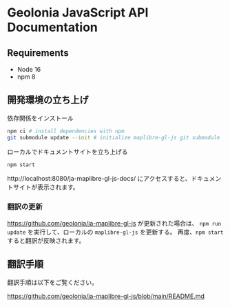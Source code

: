 # Geolonia JavaScript API Documentation

## Requirements

* Node 16
* npm 8


## 開発環境の立ち上げ

依存関係をインストール

```bash
npm ci # install dependencies with npm
git submodule update --init # initialize maplibre-gl-js git submodule
```

ローカルでドキュメントサイトを立ち上げる
```bash
npm start
```

http://localhost:8080/ja-maplibre-gl-js-docs/ にアクセスすると、ドキュメントサイトが表示されます。

### 翻訳の更新

https://github.com/geolonia/ja-maplibre-gl-js が更新された場合は、 `npm run update` を実行して、ローカルの `maplibre-gl-js` を更新する。
再度、`npm start` すると翻訳が反映されます。

## 翻訳手順

翻訳手順は以下をご覧ください。

https://github.com/geolonia/ja-maplibre-gl-js/blob/main/README.md
